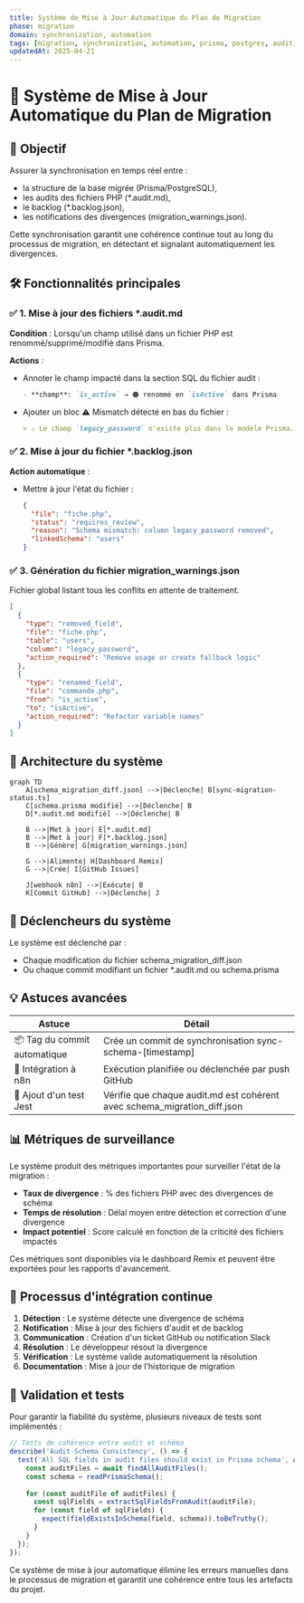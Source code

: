 ```yaml
---
title: Système de Mise à Jour Automatique du Plan de Migration
phase: migration
domain: synchronization, automation
tags: [migration, synchronization, automation, prisma, postgres, audit, backlog]
updatedAt: 2025-04-21
---
```


# 🔄 Système de Mise à Jour Automatique du Plan de Migration

## 🧠 Objectif

Assurer la synchronisation en temps réel entre :
- la structure de la base migrée (Prisma/PostgreSQL),
- les audits des fichiers PHP (*.audit.md),
- le backlog (*.backlog.json),
- les notifications des divergences (migration_warnings.json).

Cette synchronisation garantit une cohérence continue tout au long du processus de migration, en détectant et signalant automatiquement les divergences.

## 🛠️ Fonctionnalités principales

### ✅ 1. Mise à jour des fichiers *.audit.md

**Condition** : Lorsqu'un champ utilisé dans un fichier PHP est renommé/supprimé/modifié dans Prisma.

**Actions** :

- Annoter le champ impacté dans la section SQL du fichier audit :
  ```markdown
  - **champ**: `is_active` → 🟠 renommé en `isActive` dans Prisma
  ```

- Ajouter un bloc ⚠️ Mismatch détecté en bas du fichier :
  ```markdown
  > ⚠️ Le champ `legacy_password` n'existe plus dans le modèle Prisma.
  ```

### ✅ 2. Mise à jour du fichier *.backlog.json

**Action automatique** :

- Mettre à jour l'état du fichier :
  ```json
  {
    "file": "fiche.php",
    "status": "requires_review",
    "reason": "Schema mismatch: column legacy_password removed",
    "linkedSchema": "users"
  }
  ```

### ✅ 3. Génération du fichier migration_warnings.json

Fichier global listant tous les conflits en attente de traitement.

```json
[
  {
    "type": "removed_field",
    "file": "fiche.php",
    "table": "users",
    "column": "legacy_password",
    "action_required": "Remove usage or create fallback logic"
  },
  {
    "type": "renamed_field",
    "file": "commande.php",
    "from": "is_active",
    "to": "isActive",
    "action_required": "Refactor variable names"
  }
]
```

## 🔄 Architecture du système

```mermaid
graph TD
    A[schema_migration_diff.json] -->|Déclenche| B[sync-migration-status.ts]
    C[schema.prisma modifié] -->|Déclenche| B
    D[*.audit.md modifié] -->|Déclenche| B
    
    B -->|Met à jour| E[*.audit.md]
    B -->|Met à jour| F[*.backlog.json]
    B -->|Génère| G[migration_warnings.json]
    
    G -->|Alimente| H[Dashboard Remix]
    G -->|Crée| I[GitHub Issues]
    
    J[webhook n8n] -->|Exécute| B
    K[Commit GitHub] -->|Déclenche| J
```

## 🔁 Déclencheurs du système

Le système est déclenché par :
- Chaque modification du fichier schema_migration_diff.json
- Ou chaque commit modifiant un fichier *.audit.md ou schema.prisma

## 💡 Astuces avancées

| Astuce | Détail |
|--------|--------|
| 📦 Tag du commit automatique | Crée un commit de synchronisation sync-schema-[timestamp] |
| 🔁 Intégration à n8n | Exécution planifiée ou déclenchée par push GitHub |
| 🧪 Ajout d'un test Jest | Vérifie que chaque audit.md est cohérent avec schema_migration_diff.json |

## 📊 Métriques de surveillance

Le système produit des métriques importantes pour surveiller l'état de la migration :

- **Taux de divergence** : % des fichiers PHP avec des divergences de schéma
- **Temps de résolution** : Délai moyen entre détection et correction d'une divergence
- **Impact potentiel** : Score calculé en fonction de la criticité des fichiers impactés

Ces métriques sont disponibles via le dashboard Remix et peuvent être exportées pour les rapports d'avancement.

## 🔄 Processus d'intégration continue

1. **Détection** : Le système détecte une divergence de schéma
2. **Notification** : Mise à jour des fichiers d'audit et de backlog
3. **Communication** : Création d'un ticket GitHub ou notification Slack
4. **Résolution** : Le développeur résout la divergence
5. **Vérification** : Le système valide automatiquement la résolution
6. **Documentation** : Mise à jour de l'historique de migration

## 🧪 Validation et tests

Pour garantir la fiabilité du système, plusieurs niveaux de tests sont implémentés :

```typescript
// Tests de cohérence entre audit et schéma
describe('Audit-Schema Consistency', () => {
  test('All SQL fields in audit files should exist in Prisma schema', async () => {
    const auditFiles = await findAllAuditFiles();
    const schema = readPrismaSchema();
    
    for (const auditFile of auditFiles) {
      const sqlFields = extractSqlFieldsFromAudit(auditFile);
      for (const field of sqlFields) {
        expect(fieldExistsInSchema(field, schema)).toBeTruthy();
      }
    }
  });
});
```

Ce système de mise à jour automatique élimine les erreurs manuelles dans le processus de migration et garantit une cohérence entre tous les artefacts du projet.
